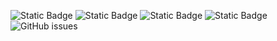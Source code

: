 ![Static Badge](https://img.shields.io/badge/blacklists-60-000000) ![Static Badge](https://img.shields.io/badge/blacklisted-2690636-cc0000) ![Static Badge](https://img.shields.io/badge/whitelisted-2245-00CC00) ![Static Badge](https://img.shields.io/badge/streaming_blacklist-28107-000000) ![GitHub issues](https://img.shields.io/github/issues/fabriziosalmi/blacklists)
